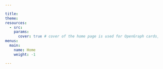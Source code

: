 ```yaml
---

title: 
theme: 
resources:
  - src: 
    params:
      cover: true # cover of the home page is used for OpenGraph cards, etc.
menus:
  main:
    name: Home
    weight: -1

---
```

